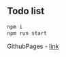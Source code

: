 ## Todo list

```bash
npm i
npm run start
```

GithubPages - [link](https://chippolino.github.io/todo-list/)